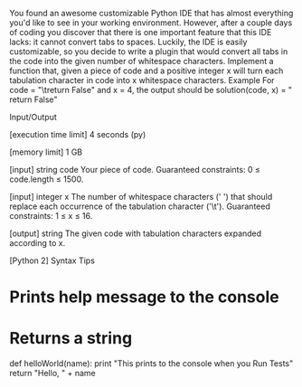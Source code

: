 You found an awesome customizable Python IDE that has almost everything you'd like to see in your working environment. However, after a couple days of coding you discover that there is one important feature that this IDE lacks: it cannot convert tabs to spaces. Luckily, the IDE is easily customizable, so you decide to write a plugin that would convert all tabs in the code into the given number of whitespace characters.
Implement a function that, given a piece of code and a positive integer x will turn each tabulation character in code into x whitespace characters.
Example
For code = "\treturn False" and x = 4, the output should be
solution(code, x) = "    return False"

Input/Output


[execution time limit] 4 seconds (py)


[memory limit] 1 GB


[input] string code
Your piece of code.
Guaranteed constraints:
0 ≤ code.length ≤ 1500.


[input] integer x
The number of whitespace characters (' ') that should replace each occurrence of the tabulation character ('\t').
Guaranteed constraints:
1 ≤ x ≤ 16.


[output] string
The given code with tabulation characters expanded according to x.


[Python 2] Syntax Tips
# Prints help message to the console
# Returns a string
def helloWorld(name):
    print "This prints to the console when you Run Tests"
    return "Hello, " + name


